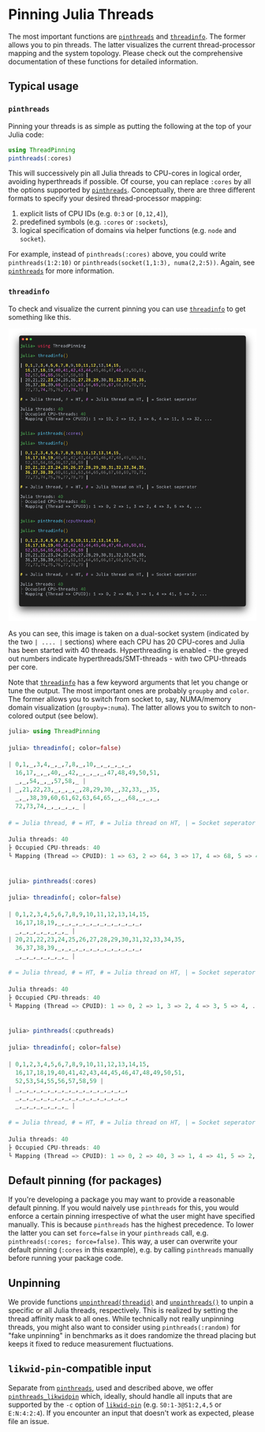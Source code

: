 # Pinning Julia Threads

The most important functions are [`pinthreads`](@ref) and [`threadinfo`](@ref). The former allows you to pin threads. The latter visualizes the current thread-processor mapping and the system topology. Please check out the comprehensive documentation of these functions for detailed information. 

## Typical usage

### `pinthreads`
Pinning your threads is as simple as putting the following at the top of your Julia code:
```julia
using ThreadPinning
pinthreads(:cores)
```
This will successively pin all Julia threads to CPU-cores in logical order, avoiding hyperthreads if possible. Of course, you can replace `:cores` by all the options supported by [`pinthreads`](@ref). Conceptually, there are three different formats to specify your desired thread-processor mapping:

1) explicit lists of CPU IDs (e.g. `0:3` or `[0,12,4]`),
2) predefined symbols (e.g. `:cores` or `:sockets`),
3) logical specification of domains via helper functions (e.g. `node` and `socket`).

For example, instead of `pinthreads(:cores)` above, you could write `pinthreads(1:2:10)` or `pinthreads(socket(1,1:3), numa(2,2:5))`. Again, see [`pinthreads`](@ref) for more information.

### `threadinfo`
To check and visualize the current pinning you can use [`threadinfo`](@ref) to get something like this.

![threadinfo_ht_long.png](threadinfo_ht_long.png)

As you can see, this image is taken on a dual-socket system (indicated by the two `| .... |` sections) where each CPU has 20 CPU-cores and Julia has been started with 40 threads. Hyperthreading is enabled - the greyed out numbers indicate hyperthreads/SMT-threads - with two CPU-threads per core.

Note that [`threadinfo`](@ref) has a few keyword arguments that let you change or tune the output. The most important ones are probably `groupby` and `color`. The former allows you to switch from socket to, say, NUMA/memory domain visualization (`groupby=:numa`). The latter allows you to switch to non-colored output (see below).

```julia
julia> using ThreadPinning

julia> threadinfo(; color=false)

| 0,1,_,3,4,_,_,7,8,_,10,_,_,_,_,_,
  16,17,_,_,40,_,42,_,_,_,_,47,48,49,50,51,
  _,_,54,_,_,57,58,_ |
| _,21,22,23,_,_,_,_,28,29,30,_,32,33,_,35,
  _,_,38,39,60,61,62,63,64,65,_,_,68,_,_,_,
  72,73,74,_,_,_,_,_ |

# = Julia thread, # = HT, # = Julia thread on HT, | = Socket seperator

Julia threads: 40
├ Occupied CPU-threads: 40
└ Mapping (Thread => CPUID): 1 => 63, 2 => 64, 3 => 17, 4 => 68, 5 => 4, ...


julia> pinthreads(:cores)

julia> threadinfo(; color=false)

| 0,1,2,3,4,5,6,7,8,9,10,11,12,13,14,15,
  16,17,18,19,_,_,_,_,_,_,_,_,_,_,_,_,
  _,_,_,_,_,_,_,_ |
| 20,21,22,23,24,25,26,27,28,29,30,31,32,33,34,35,
  36,37,38,39,_,_,_,_,_,_,_,_,_,_,_,_,
  _,_,_,_,_,_,_,_ |

# = Julia thread, # = HT, # = Julia thread on HT, | = Socket seperator

Julia threads: 40
├ Occupied CPU-threads: 40
└ Mapping (Thread => CPUID): 1 => 0, 2 => 1, 3 => 2, 4 => 3, 5 => 4, ...


julia> pinthreads(:cputhreads)

julia> threadinfo(; color=false)

| 0,1,2,3,4,5,6,7,8,9,10,11,12,13,14,15,
  16,17,18,19,40,41,42,43,44,45,46,47,48,49,50,51,
  52,53,54,55,56,57,58,59 |
| _,_,_,_,_,_,_,_,_,_,_,_,_,_,_,_,
  _,_,_,_,_,_,_,_,_,_,_,_,_,_,_,_,
  _,_,_,_,_,_,_,_ |

# = Julia thread, # = HT, # = Julia thread on HT, | = Socket seperator

Julia threads: 40
├ Occupied CPU-threads: 40
└ Mapping (Thread => CPUID): 1 => 0, 2 => 40, 3 => 1, 4 => 41, 5 => 2, ...
```

## Default pinning (for packages)

If you're developing a package you may want to provide a reasonable default pinning. If you would naively use `pinthreads` for this, you would enforce a certain pinning irrespective of what the user might have specified manually. This is because `pinthreads` has the highest precedence. To lower the latter you can set `force=false` in your `pinthreads` call, e.g. `pinthreads(:cores; force=false)`. This way, a user can overwrite your default pinning (`:cores` in this example), e.g. by calling `pinthreads` manually before running your package code.

## Unpinning

We provide functions [`unpinthread(threadid)`](@ref) and [`unpinthreads()`](@ref) to unpin a specific or all Julia threads, respectively. This is realized by setting the thread affinity mask to all ones. While technically not really unpinning threads, you might also want to consider using `pinthreads(:random)` for "fake unpinning" in benchmarks as it does randomize the thread placing but keeps it fixed to reduce measurement fluctuations.

## `likwid-pin`-compatible input

Separate from [`pinthreads`](@ref), used and described above, we offer [`pinthreads_likwidpin`](@ref) which, ideally, should handle all inputs that are supported by the `-c` option of [`likwid-pin`](https://github.com/RRZE-HPC/likwid/wiki/Likwid-Pin) (e.g. `S0:1-3@S1:2,4,5` or `E:N:4:2:4`). If you encounter an input that doesn't work as expected, please file an issue.
